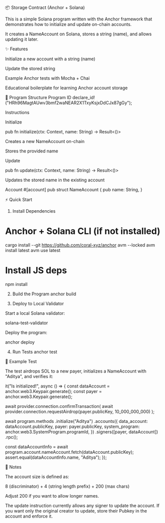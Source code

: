 📦 Storage Contract (Anchor + Solana)

This is a simple Solana program written with the Anchor framework
 that demonstrates how to initialize and update on-chain accounts.

It creates a NameAccount on Solana, stores a string (name), and allows updating it later.

✨ Features

Initialize a new account with a string (name)

Update the stored string

Example Anchor tests with Mocha + Chai

Educational boilerplate for learning Anchor account storage

📂 Program Structure
Program ID
declare_id!("HRh96MagtAUwv3bmf2waNEAR2X1TxyKsjxDdCJx87gGy");

Instructions

Initialize

pub fn initialize(ctx: Context<Initialize>, name: String) -> Result<()>


Creates a new NameAccount on-chain

Stores the provided name

Update

pub fn update(ctx: Context<Update>, name: String) -> Result<()>


Updates the stored name in the existing account

Account
#[account]
pub struct NameAccount {
    pub name: String,
}

⚡ Quick Start
1. Install Dependencies
# Anchor + Solana CLI (if not installed)
cargo install --git https://github.com/coral-xyz/anchor avm --locked
avm install latest
avm use latest

# Install JS deps
npm install

2. Build the Program
anchor build

3. Deploy to Local Validator

Start a local Solana validator:

solana-test-validator


Deploy the program:

anchor deploy

4. Run Tests
anchor test

🧪 Example Test

The test airdrops SOL to a new payer, initializes a NameAccount with "Aditya", and verifies it:

it("Is initialized!", async () => {
  const dataAccount = anchor.web3.Keypair.generate();
  const payer = anchor.web3.Keypair.generate();

  await provider.connection.confirmTransaction(
    await provider.connection.requestAirdrop(payer.publicKey, 10_000_000_000)
  );

  await program.methods
    .initialize("Aditya")
    .accounts({
      data_account: dataAccount.publicKey,
      payer: payer.publicKey,
      system_program: anchor.web3.SystemProgram.programId,
    })
    .signers([payer, dataAccount])
    .rpc();

  const dataAccountInfo = await program.account.nameAccount.fetch(dataAccount.publicKey);
  assert.equal(dataAccountInfo.name, "Aditya");
});

📌 Notes

The account size is defined as:

8 (discriminator) + 4 (string length prefix) + 200 (max chars)


Adjust 200 if you want to allow longer names.

The update instruction currently allows any signer to update the account.
If you want only the original creator to update, store their Pubkey in the account and enforce it.
